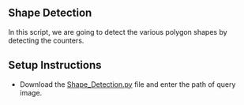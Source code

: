 ## Shape Detection
In this script, we are going to detect the various polygon shapes by detecting the counters.
## Setup Instructions
- Download the [Shape_Detection.py](./Shape_Detection.py) file and enter the path of query image. 
